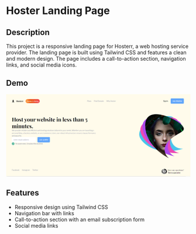 # Hoster Landing Page

## Description
This project is a responsive landing page for Hosterr, a web hosting service provider. The landing page is built using Tailwind CSS and features a clean and modern design. The page includes a call-to-action section, navigation links, and social media icons.

## Demo

![Home Page](./src/images/homepage.png)

                       
## Features
- Responsive design using Tailwind CSS
- Navigation bar with links
- Call-to-action section with an email subscription form
- Social media links
